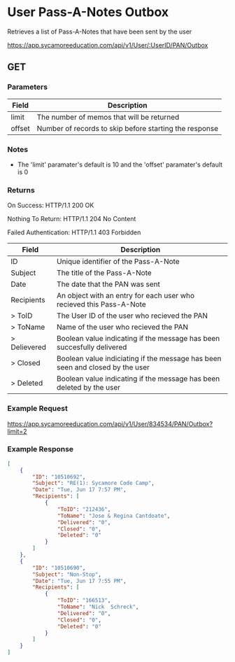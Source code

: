 # User Pass-A-Notes Outbox

Retrieves a list of Pass-A-Notes that have been sent by the user

https://app.sycamoreeducation.com/api/v1/User/:UserID/PAN/Outbox

## GET

### Parameters

| Field | Description |
|-------|-------------|
| limit | The number of memos that will be returned |
| offset | Number of records to skip before starting the response |

### Notes
- The 'limit' paramater's default is 10 and the 'offset' paramater's default is 0

### Returns

On Success: HTTP/1.1 200 OK

Nothing To Return: HTTP/1.1 204 No Content

Failed Authentication:  HTTP/1.1 403 Forbidden

| Field      | Description |
|------------|-------------|
| ID  | 	Unique identifier of the Pass-A-Note |
| Subject  | 	The title of the Pass-A-Note |
| Date 	 | The date that the PAN was sent |
| Recipients  | 	An object with an entry for each user who recieved this Pass-A-Note |
| > ToID  | 	The User ID of the user who recieved the PAN |
| > ToName  | 	Name of the user who recieved the PAN |
| > Delievered  | 	Boolean value indicating if the message has been succesfully delivered |
| > Closed  | 	Boolean value indiciating if the message has been seen and closed by the user |
| > Deleted  | 	Boolean value indicating if the message has been deleted by the user |

### Example Request

https://app.sycamoreeducation.com/api/v1/User/834534/PAN/Outbox?limit=2

### Example Response
```json
[
    {
        "ID": "10510692",
        "Subject": "RE(1): Sycamore Code Camp",
        "Date": "Tue, Jun 17 7:57 PM",
        "Recipients": [
            {
                "ToID": "212436",
                "ToName": "Jose & Regina Cantdoate",
                "Delivered": "0",
                "Closed": "0",
                "Deleted": "0"
            }
        ]
    },
    {
        "ID": "10510690",
        "Subject": "Non-Stop",
        "Date": "Tue, Jun 17 7:55 PM",
        "Recipients": [
            {
                "ToID": "166513",
                "ToName": "Nick  Schreck",
                "Delivered": "0",
                "Closed": "0",
                "Deleted": "0"
            }
        ]
    }
]
```